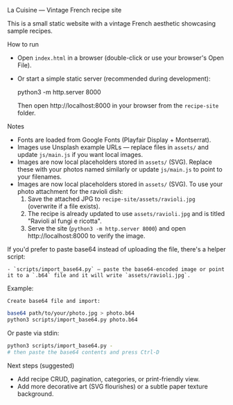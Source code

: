 La Cuisine — Vintage French recipe site

This is a small static website with a vintage French aesthetic showcasing sample recipes.

How to run

- Open `index.html` in a browser (double-click or use your browser's Open File).
- Or start a simple static server (recommended during development):

  python3 -m http.server 8000

  Then open http://localhost:8000 in your browser from the `recipe-site` folder.

Notes

- Fonts are loaded from Google Fonts (Playfair Display + Montserrat).
- Images use Unsplash example URLs — replace files in `assets/` and update `js/main.js` if you want local images.
 - Images are now local placeholders stored in `assets/` (SVG). Replace these with your photos named similarly or update `js/main.js` to point to your filenames.
 - Images are now local placeholders stored in `assets/` (SVG). To use your photo attachment for the ravioli dish:
   1. Save the attached JPG to `recipe-site/assets/ravioli.jpg` (overwrite if a file exists).
   2. The recipe is already updated to use `assets/ravioli.jpg` and is titled "Ravioli al fungi e ricotta".
   3. Serve the site (`python3 -m http.server 8000`) and open http://localhost:8000 to verify the image.

  If you'd prefer to paste base64 instead of uploading the file, there's a helper script:

    - `scripts/import_base64.py` — paste the base64-encoded image or point it to a `.b64` file and it will write `assets/ravioli.jpg`.

  Example:

    Create base64 file and import:

  ```bash
  base64 path/to/your/photo.jpg > photo.b64
  python3 scripts/import_base64.py photo.b64
  ```

  Or paste via stdin:

  ```bash
  python3 scripts/import_base64.py -
  # then paste the base64 contents and press Ctrl-D
  ```

Next steps (suggested)

- Add recipe CRUD, pagination, categories, or print-friendly view.
- Add more decorative art (SVG flourishes) or a subtle paper texture background.
